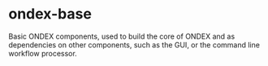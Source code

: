 # ondex-base

Basic ONDEX components, used to build the core of ONDEX and as dependencies on other components, such as the GUI,
or the command line workflow processor.

